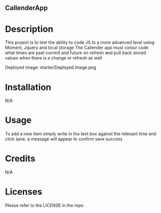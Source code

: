 ## CallenderApp

# Description
This project is to test the ability to code JS to a more advanced level using Moment, Jquery and local storage
The Callender app must colour code what times are past current and future on refresh and pull back stored values when there is a change or refresh as well


Deployed image: starter/Deployed Image.png
# Installation

N/A

# Usage
To add a new item simply write in the text box against the relevant time and click save, a message will appear to confirm save success

# Credits

N/A

# Licenses
Please refer to the LICENSE in the repo
